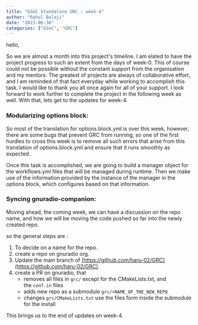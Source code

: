 ```yaml
---
title: "GSoC Standalone GRC : week-4"
author: "Rahul Balaji"
date: "2023-06-30"
categories: ["GSoC", "GRC"]
---
```


hello,

So we are almost a month into this project's timeline. I am elated to have the project progress to such an extent from the days of week-0. This of course could not be possible without the constant support from the organisation and my mentors. The greatest of projects are always of collaborative effort, and I am reminded of that fact everyday while working to accomplish this task. I would like to thank you all once again for all of your support. I look forward to work further to complete the project in the following week as well. With that, lets get to the updates for week-4.

### Modularizing options block:

So most of the translation for options.block.yml is over this week, however, there are some bugs that prevent GRC from running, so one of the first hurdles to cross this week is to remove all such errors that arise from this translation of options.block.yml and ensure that it runs smoothly as expected.

Once this task is accomplished, we are going to build a manager object for the workflows.yml files that will be managed during runtime. Then we make use of the information provided by the instance of the manager in the options block, which configures based on that information.

### Syncing gnuradio-companion:

Moving ahead, the coming week, we can have a discussion on the repo name, and how we will be moving the code pushed so far into the newly created repo.

so the general steps are :

1) To decide on a name for the repo.
2) create a repo on gnuradio org.
3) Update the main branch of [https://github.com/haru-02/GRC](https://github.com/haru-02/GRC).
4) create a PR on gnuradio, that  
	- removes all files in `grc/` except for the CMakeLists.txt, and the `conf.in` files  
	- adds new repo as a submodule `grc/<NAME_OF_THE_NEW_REPO`  
	- changes `grc/CMakeLists.txt` use the files form inside the submodule for the install

This brings us to the end of updates on week-4.
